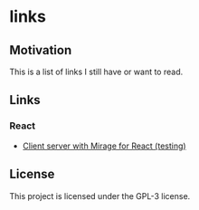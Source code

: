# links

## Motivation

This is a list of links I still have or want to read.

## Links

### React

* [Client server with Mirage for React (testing)](https://miragejs.com/quickstarts/react/develop-a-component/)
## License

This project is licensed under the GPL-3 license.
